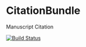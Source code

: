 # CitationBundle
Manuscript Citation 

[![Build Status](https://travis-ci.org/ojs/CitationBundle.svg?branch=master)](https://travis-ci.org/ojs/CitationBundle)
